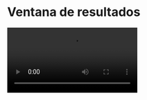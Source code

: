 # Ventana de resultados

![](https://digi21.blob.core.windows.net/videos-ayuda/desarrollo/14.%20Ventana%20de%20resultados.mp4)



